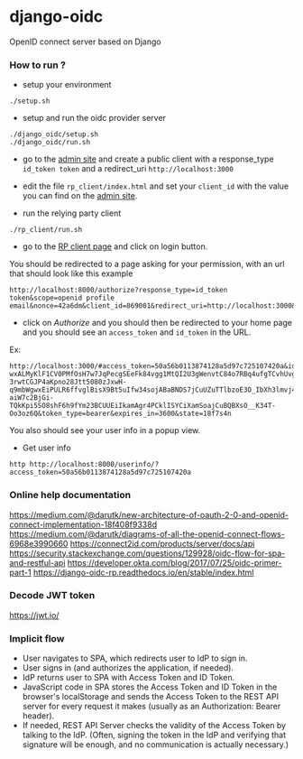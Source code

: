 # django-oidc
OpenID connect server based on Django


### How to run ?

- setup your environment

```
./setup.sh
```

- setup and run the oidc provider server

```
./django_oidc/setup.sh
./django_oidc/run.sh
```

- go to the [admin site](http://localhost:8000/admin/oidc_provider/client/) and create a public client with a response_type `id_token token` and a redirect_uri `http://localhost:3000`

- edit the file `rp_client/index.html` and set your `client_id` with the value you can find on the [admin site](http://localhost:8000/admin/oidc_provider/client/).

- run the relying party client

```
./rp_client/run.sh
```

- go to the [RP client page](http://localhost:3000) and click on login button.

You should be redirected to a page asking for your permission, with an url that should look like this example

```
http://localhost:8000/authorize?response_type=id_token token&scope=openid profile email&nonce=42a6dm&client_id=869001&redirect_uri=http://localhost:3000&state=18f7s4n
```

- click on *Authorize* and you should then be redirected to your home page and you should see an `access_token` and `id_token` in the URL.

Ex:
```
http://localhost:3000/#access_token=50a56b0113874128a5d97c725107420a&id_token=eyJhbGciOiJSUzI1NiIsImtpZCI6Ijc4YTllODkxN2QxNzc5ZmZmZjQ1YWI2NmFjZDY5NWM2In0.eyJpc3MiOiJodHRwOi8vbG9jYWxob3N0OjgwMDAiLCJzdWIiOiIxIiwiYXVkIjoiODY5MDAxIiwiZXhwIjoxNTUyNDg1OTE0LCJpYXQiOjE1NTI0ODUzMTQsImF1dGhfdGltZSI6MTU1MjQ4NDU0OCwibm9uY2UiOiI0MmE2ZG0iLCJhdF9oYXNoIjoic1NvZ2htVko0WXphVS15aVgzTlBYdyJ9.WMxhbQ1Ms-wxALMyKlF1CV0PMfOsH7w7JqPecgSEeFk84vgg1MtQI2U3gWenvtC84o7RBq4ufgTCvhUvgBICPfXEcCxYE2mfOzQkO18bMRoM5ETqFZAjaGSxsB3r-3rwtCGJP4aKpno28Jtt5080zJxwH-q9mbWgwxEiPULR6ffvglBisX9Bt5uIfw34sojABaBNDS7jCuUZuTTlbzoE3O_IbXh3lmvj4Kb1HUwgPgmyKU13wlLv8EMJOyTxiTkQc-aiW7c2BjGi-TQkKpi5SO8shF6h9fYm23BCUUEiIkamAgr4PCklISYCiXamSoajCuBQBXsO__K34T-Oo3oz6Q&token_type=bearer&expires_in=3600&state=18f7s4n
```

You also should see your user info in a popup view.

- Get user info

```
http http://localhost:8000/userinfo/?access_token=50a56b0113874128a5d97c725107420a
```

### Online help documentation

https://medium.com/@darutk/new-architecture-of-oauth-2-0-and-openid-connect-implementation-18f408f9338d
https://medium.com/@darutk/diagrams-of-all-the-openid-connect-flows-6968e3990660
https://connect2id.com/products/server/docs/api
https://security.stackexchange.com/questions/129928/oidc-flow-for-spa-and-restful-api
https://developer.okta.com/blog/2017/07/25/oidc-primer-part-1
https://django-oidc-rp.readthedocs.io/en/stable/index.html

### Decode JWT token

https://jwt.io/


### Implicit flow

- User navigates to SPA, which redirects user to IdP to sign in.
- User signs in (and authorizes the application, if needed).
- IdP returns user to SPA with Access Token and ID Token.
- JavaScript code in SPA stores the Access Token and ID Token in the browser's localStorage and sends the Access Token to the REST API server for every request it makes (usually as an Authorization: Bearer <access token> header).
- If needed, REST API Server checks the validity of the Access Token by talking to the IdP. (Often, signing the token in the IdP and verifying that signature will be enough, and no communication is actually necessary.)
